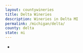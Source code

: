```yaml
---
layout: countywineries
title: Delta Wineries
description: Wineries in Delta MI
permalink: /michigan/delta/
county: delta
state: mi
---
```

-
